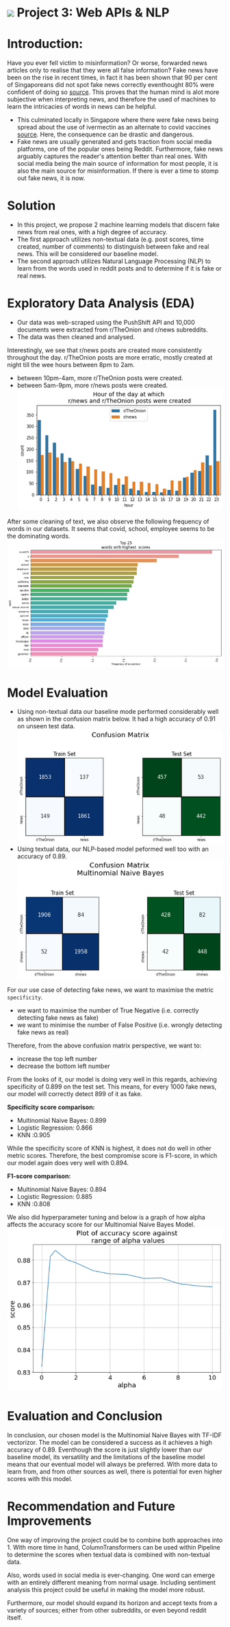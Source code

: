 # ![](https://ga-dash.s3.amazonaws.com/production/assets/logo-9f88ae6c9c3871690e33280fcf557f33.png) Project 3: Web APIs & NLP

# Introduction:
Have you ever fell victim to misinformation? Or worse, forwarded news articles only to realise that they were all false information? Fake news have been on the rise in recent times, in fact it has been shown that 90 per cent of Singaporeans did not spot fake news correctly eventhought 80% were confident of doing so [source](https://www.straitstimes.com/singapore/4-in-5-singaporeans-confident-in-spotting-fake-news-but-90-per-cent-wrong-when-put-to-the). This proves that the human mind is alot more subjective when interpreting news, and therefore the used of machines to learn the intricacies of words in news can be helpful.
- This culminated locally in Singapore where there were fake news being spread about the use of ivermectin as an alternate to covid vaccines [source](https://www.sgh.com.sg/news/covid19/dubious-sources-cited-by-supporters-of-use-of-ivermectin-for-covid-19). Here, the consequence can be drastic and dangerous.
- Fake news are usually generated and gets traction from social media platforms, one of the popular ones being Reddit. Furthermore, fake news arguably captures the reader's attention better than real ones. With social media being the main source of information for most people, it is also the main source for misinformation. If there is ever a time to stomp out fake news, it is now.

# Solution
- In this project, we propose 2 machine learning models that discern fake news from real ones, with a high degree of accuracy.
- The first approach utilizes non-textual data (e.g. post scores, time created, number of comments) to distinguish between fake and real news. This will be considered our baseline model.
- The second approach utilizes Natural Language Processing (NLP) to learn from the words used in reddit posts and to determine if it is fake or real news.

# Exploratory Data Analysis (EDA)
- Our data was web-scraped using the PushShift API and 10,000 documents were extracted from r/TheOnion and r/news subreddits.
- The data was then cleaned and analysed.

Interestingly, we see that r/news posts are created more consistently throughout the day. r/TheOnion posts are more erratic, mostly created at night till the wee hours between 8pm to 2am.
- between 10pm-4am, more r/TheOnion posts were created.
- between 5am-9pm, more r/news posts were created.
![hour_chart](./assets/hour_chart.png)

After some cleaning of text, we also observe the following frequency of words in our datasets. It seems that covid, school, employee seems to be the dominating words.
![top25_words](./assets/top25_words.png)


# Model Evaluation
- Using non-textual data our baseline mode performed considerably well as shown in the confusion matrix below. It had a high accuracy of 0.91 on unseen test data.
![cm_nontextual](./assets/confusionmatrix_nontext.png)
- Using textual data, our NLP-based model peformed well too with an accuracy of 0.89.
![cm_textual](./assets/confusionmatrix_text.png)

For our use case of detecting fake news, we want to maximise the metric `specificity`.
- we want to maximise the number of True Negative (i.e. correctly detecting fake news as fake)
- we want to minimise the number of False Positive (i.e. wrongly detecting fake news as real)

Therefore, from the above confusion matrix perspective, we want to:
- increase the top left number
- decrease the bottom left number

From the looks of it, our model is doing very well in this regards, achieving specificity of 0.899 on the test set. This means, for every 1000 fake news, our model will correctly detect 899 of it as fake.

**Specificity score comparison:**
- Multinomial Naive Bayes: 0.899
- Logistic Regression: 0.866
- KNN :0.905

While the specificity score of KNN is highest, it does not do well in other metric scores. Therefore, the best compromise score is F1-score, in which our model again does very well with 0.894.

**F1-score comparison:**
- Multinomial Naive Bayes: 0.894
- Logistic Regression: 0.885
- KNN :0.808

We also did hyperparameter tuning and below is a graph of how alpha affects the accuracy score for our Multinomial Naive Bayes Model.
![alpha_chart](./assets/alpha_chart.png)

# Evaluation and Conclusion
In conclusion, our chosen model is the Multinomial Naive Bayes with TF-IDF vectorizor. The model can be considered a success as it achieves a high accuracy of 0.89. Eventhough the score is just slightly lower than our baseline model, its versatility and the limitations of the baseline model means that our eventual model will always be preferred. With more data to learn from, and from other sources as well, there is potential for even higher scores with this model.

# Recommendation and Future Improvements
One way of improving the project could be to combine both approaches into 1. With more time in hand, ColumnTransformers can be used within Pipeline to determine the scores when textual data is combined with non-textual data.

Also, words used in social media is ever-changing. One word can emerge with an entirely different meaning from normal usage. Including sentiment analysis this project could be useful in making the model more robust.

Furthermore, our model should expand its horizon and accept texts from a variety of sources; either from other subreddits, or even beyond reddit itself.
